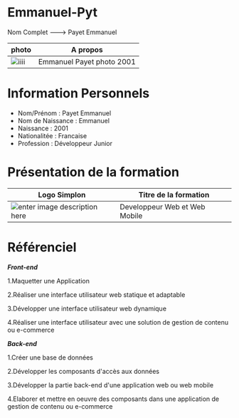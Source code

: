 # Emmanuel-Pyt
Nom Complet ---> Payet Emmanuel

|photo                         |A propos
|----------------|-------------------------------|
![iiii](https://archzine.fr/wp-content/uploads/2020/07/dessin-fille-noir-et-blanc-dessin-fille-de-dos-apprendre-a-dessiner-astronaut-idee-comment-se-tatouer.jpg) |Emmanuel Payet photo 2001
# Information Personnels
- Nom/Prénom : Payet Emmanuel
- Nom de Naissance : Emmanuel
- Naissance : 2001
- Nationalitée : Francaise
- Profession : Développeur Junior
# Présentation de la formation
|Logo Simplon          |Titre de la formation
|----------------|-------------------------------|
![enter image description here](https://pbs.twimg.com/profile_images/1234879094967406592/_7Fo9uFE_400x400.jpg) | Developpeur Web et Web Mobile
# Référenciel
***Front-end***

1.Maquetter une Application


2.Réaliser une interface utilisateur web statique et adaptable 


3.Développer une interface utilisateur web dynamique


4.Réaliser une interface utilisateur avec une solution de gestion de contenu ou e-commerce


***Back-end***

1.Créer une base de données

2.Développer les composants d'accès aux données

3.Développer la partie back-end d'une application web ou web mobile

4.Elaborer et mettre en oeuvre des composants dans une application de gestion de contenu ou e-commerce


